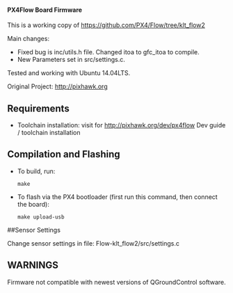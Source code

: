 #### PX4Flow Board Firmware

This is a working copy of https://github.com/PX4/Flow/tree/klt_flow2

Main changes:

  - Fixed bug is inc/utils.h file. Changed itoa to gfc_itoa to compile.
  - New Parameters set in src/settings.c.

Tested and working with Ubuntu 14.04LTS.

Original Project:
http://pixhawk.org

## Requirements

* Toolchain installation: visit for http://pixhawk.org/dev/px4flow Dev guide / toolchain installation 

## Compilation and Flashing

* To build, run:

  `make`

* To flash via the PX4 bootloader (first run this command, then connect the board):

  `make upload-usb`

##Sensor Settings

Change sensor settings in file: Flow-klt_flow2/src/settings.c

## WARNINGS

Firmware not compatible with newest versions of QGroundControl software.  
